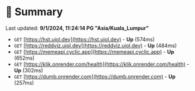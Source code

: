 # 📖 Summary
Last updated: **9/1/2024, 11:24:14 PG "Asia/Kuala_Lumpur"**

- `GET` [https://hst.ujol.dev](https://hst.ujol.dev) - **Up** (574ms)
- `GET` [https://reddviz.ujol.dev](https://reddviz.ujol.dev) - **Up** (484ms)
- `GET` [https://memeapi.cyclic.app](https://memeapi.cyclic.app) - **Up** (652ms)
- `GET` [https://klik.onrender.com/health](https://klik.onrender.com/health) - **Up** (302ms)
- `GET` [https://dumb.onrender.com](https://dumb.onrender.com) - **Up** (257ms)
